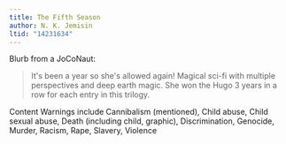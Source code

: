 ```yaml
---
title: The Fifth Season
author: N. K. Jemisin
ltid: "14231634"
---
```


Blurb from a JoCoNaut:

> It's been a year so she's allowed again! Magical sci-fi with multiple
> perspectives and deep earth magic. She won the Hugo 3 years in a row for each
> entry in this trilogy.

Content Warnings include Cannibalism (mentioned), Child abuse, Child sexual
abuse, Death (including child, graphic), Discrimination, Genocide, Murder,
Racism, Rape, Slavery, Violence
